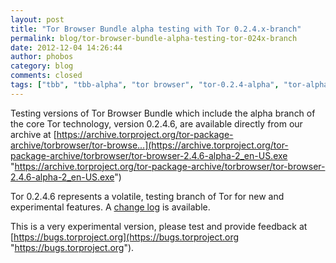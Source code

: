 ```yaml
---
layout: post
title: "Tor Browser Bundle alpha testing with Tor 0.2.4.x-branch"
permalink: blog/tor-browser-bundle-alpha-testing-tor-024x-branch
date: 2012-12-04 14:26:44
author: phobos
category: blog
comments: closed
tags: ["tbb", "tbb-alpha", "tor browser", "tor-0.2.4-alpha", "tor-alpha"]
---
```


Testing versions of Tor Browser Bundle which include the alpha branch of the core Tor technology, version 0.2.4.6, are available directly from our archive at [https://archive.torproject.org/tor-package-archive/torbrowser/tor-browse...](https://archive.torproject.org/tor-package-archive/torbrowser/tor-browser-2.4.6-alpha-2_en-US.exe "https://archive.torproject.org/tor-package-archive/torbrowser/tor-browser-2.4.6-alpha-2_en-US.exe")

Tor 0.2.4.6 represents a volatile, testing branch of Tor for new and experimental features. A [change log](https://gitweb.torproject.org/tor.git/blob/b13c6becc892d9716d8645f16b5d03bdb0b34651:/ChangeLog) is available.

This is a very experimental version, please test and provide feedback at [https://bugs.torproject.org](https://bugs.torproject.org "https://bugs.torproject.org").
